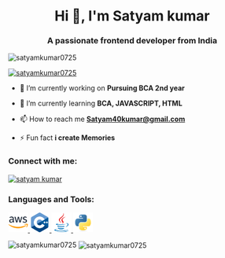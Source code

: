 <h1 align="center">Hi 👋, I'm Satyam kumar</h1>
<h3 align="center">A passionate frontend developer from India</h3>

<p align="left"> <img src="https://komarev.com/ghpvc/?username=satyamkumar0725&label=Profile%20views&color=0e75b6&style=flat" alt="satyamkumar0725" /> </p>

<p align="left"> <a href="https://github.com/ryo-ma/github-profile-trophy"><img src="https://github-profile-trophy.vercel.app/?username=satyamkumar0725" alt="satyamkumar0725" /></a> </p>

- 🔭 I’m currently working on **Pursuing BCA 2nd year**

- 🌱 I’m currently learning **BCA, JAVASCRIPT, HTML**

- 📫 How to reach me **Satyam40kumar@gmail.com**

- ⚡ Fun fact **i create Memories**

<h3 align="left">Connect with me:</h3>
<p align="left">
<a href="https://linkedin.com/in/Satyam Kumar" target="blank"><img align="center" src="https://raw.githubusercontent.com/rahuldkjain/github-profile-readme-generator/master/src/images/icons/Social/linked-in-alt.svg" alt="satyam kumar" height="30" width="40" /></a>
</p>

<h3 align="left">Languages and Tools:</h3>
<p align="left"> <a href="https://aws.amazon.com" target="_blank" rel="noreferrer"> <img src="https://raw.githubusercontent.com/devicons/devicon/master/icons/amazonwebservices/amazonwebservices-original-wordmark.svg" alt="aws" width="40" height="40"/> </a> <a href="https://www.w3schools.com/cpp/" target="_blank" rel="noreferrer"> <img src="https://raw.githubusercontent.com/devicons/devicon/master/icons/cplusplus/cplusplus-original.svg" alt="cplusplus" width="40" height="40"/> </a> <a href="https://www.java.com" target="_blank" rel="noreferrer"> <img src="https://raw.githubusercontent.com/devicons/devicon/master/icons/java/java-original.svg" alt="java" width="40" height="40"/> </a> <a href="https://www.python.org" target="_blank" rel="noreferrer"> <img src="https://raw.githubusercontent.com/devicons/devicon/master/icons/python/python-original.svg" alt="python" width="40" height="40"/> </a> </p>

<p><img align="left" src="https://github-readme-stats.vercel.app/api/top-langs?username=satyamkumar0725&show_icons=true&locale=en&layout=compact" alt="satyamkumar0725" /></p>

<p>&nbsp;<img align="center" src="https://github-readme-stats.vercel.app/api?username=satyamkumar0725&show_icons=true&locale=en" alt="satyamkumar0725" /></p>

